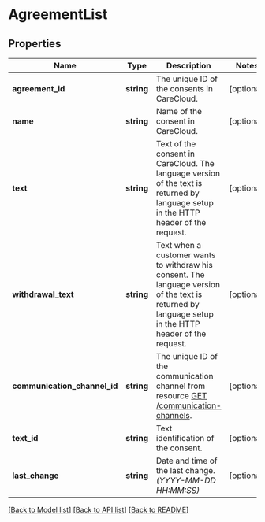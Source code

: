 # AgreementList

## Properties
Name | Type | Description | Notes
------------ | ------------- | ------------- | -------------
**agreement_id** | **string** | The unique ID of the consents in CareCloud. | [optional] 
**name** | **string** | Name of the consent in CareCloud. | [optional] 
**text** | **string** | Text of the consent in CareCloud. The language version of the text is returned by language setup in the HTTP header of the request. | [optional] 
**withdrawal_text** | **string** | Text when a customer wants to withdraw his consent. The language version of the text is returned by language setup in the HTTP header of the request. | [optional] 
**communication_channel_id** | **string** | The unique ID of the communication channel from resource [GET /communication-channels](#tag/Communication-channels). | [optional] 
**text_id** | **string** | Text identification of the consent. | [optional] 
**last_change** | **string** | Date and time of the last change. *(YYYY-MM-DD HH:MM:SS)* | [optional] 

[[Back to Model list]](../../README.md#documentation-for-models) [[Back to API list]](../../README.md#documentation-for-api-endpoints) [[Back to README]](../../README.md)

